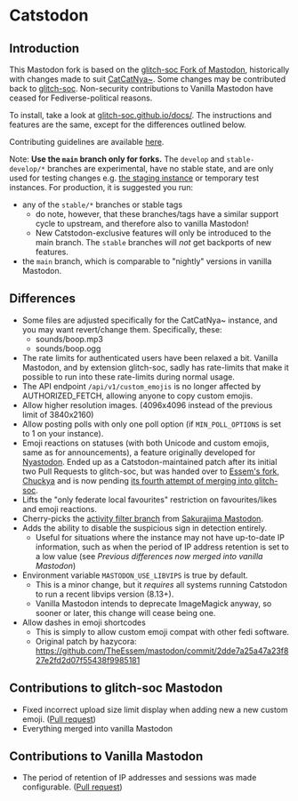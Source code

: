 # Catstodon

## Introduction

This Mastodon fork is based on the [glitch-soc Fork of Mastodon](https://github.com/glitch-soc/mastodon), historically
with changes made to suit [CatCatNya~](https://catcatnya.com).
Some changes may be contributed back to [glitch-soc](https://github.com/glitch-soc/mastodon). Non-security contributions
to Vanilla Mastodon have ceased for Fediverse-political reasons.

To install, take a look at [glitch-soc.github.io/docs/](https://glitch-soc.github.io/docs/). The instructions and
features are the same, except for the differences outlined below.

Contributing guidelines are available [here](CONTRIBUTING.md).

Note: **Use the `main` branch only for forks.** The `develop` and `stable-develop/*` branches are experimental, have no
stable state, and are only used for testing changes e.g. [the staging instance](https://cts.kescher.at) or temporary
test instances.
For production, it is suggested you run:

- any of the `stable/*` branches or stable tags
  - do note, however, that these branches/tags have a similar support cycle to upstream, and therefore also to vanilla
    Mastodon!
  - New Catstodon-exclusive features will only be introduced to the main branch. The `stable` branches will _not_ get
    backports of new features.
- the `main` branch, which is comparable to "nightly" versions in vanilla Mastodon.

## Differences

- Some files are adjusted specifically for the CatCatNya~ instance, and you may want revert/change them. Specifically,
  these:
  - sounds/boop.mp3
  - sounds/boop.ogg
- The rate limits for authenticated users have been relaxed a bit. Vanilla Mastodon, and by extension glitch-soc, sadly
  has rate-limits that make it possible to run into these rate-limits during normal usage.
- The API endpoint `/api/v1/custom_emojis` is no longer affected by AUTHORIZED_FETCH, allowing anyone to copy custom
  emojis.
- Allow higher resolution images. (4096x4096 instead of the previous limit of 3840x2160)
- Allow posting polls with only one poll option (if `MIN_POLL_OPTIONS` is set to 1 on your instance).
- Emoji reactions on statuses (with both Unicode and custom emojis, same as for announcements), a feature originally
  developed for [Nyastodon](https://git.bsd.gay/fef/nyastodon).
  Ended up as a Catstodon-maintained patch after its initial two Pull Requests to glitch-soc, but was handed over
  to [Essem's fork, Chuckya](https://github.com/TheEssem/mastodon) and is now
  pending [its fourth attempt of merging into glitch-soc](https://github.com/glitch-soc/mastodon/pull/2462).
- Lifts the "only federate local favourites" restriction on favourites/likes and emoji reactions.
- Cherry-picks the
  [activity filter branch](https://github.com/chikorita157/mastodon-sakura/tree/newmain-tmp3-noellabo-filtering)
  from [Sakurajima Mastodon](https://github.com/chikorita157/mastodon-sakura).
- Adds the ability to disable the suspicious sign in detection entirely.
  - Useful for situations where the instance may not have up-to-date IP information, such as when the period of IP
    address retention is set to a low value (see _Previous differences now merged into vanilla Mastodon_)
- Environment variable `MASTODON_USE_LIBVIPS` is true by default.
  - This is a minor change, but it _requires_ all systems running Catstodon to run a recent libvips version (8.13+).
  - Vanilla Mastodon intends to deprecate ImageMagick anyway, so sooner or later, this change will cease being one.
- Allow dashes in emoji shortcodes
  - This is simply to allow custom emoji compat with other fedi software.
  - Original patch by hazycora: https://github.com/TheEssem/mastodon/commit/2dde7a25a47a23f827e2fd2d07f55438f9985181

## Contributions to glitch-soc Mastodon

- Fixed incorrect upload size limit display when adding new a new custom
  emoji. ([Pull request](https://github.com/glitch-soc/mastodon/pull/1763))
- Everything merged into vanilla Mastodon

## Contributions to Vanilla Mastodon

- The period of retention of IP addresses and sessions was made
  configurable. ([Pull request](https://github.com/mastodon/mastodon/pull/18757))

